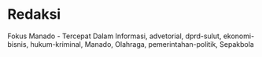 # Redaksi
Fokus Manado - Tercepat Dalam Informasi, advetorial, dprd-sulut, ekonomi-bisnis, hukum-kriminal, Manado, Olahraga, pemerintahan-politik, Sepakbola
